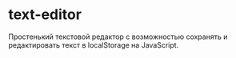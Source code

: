 # text-editor
Простенький текстовой редактор с возможностью сохранять и редактировать текст в localStorage на JavaScript.
